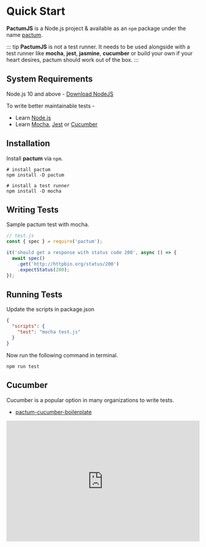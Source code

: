 # Quick Start

**PactumJS** is a Node.js project & available as an `npm` package under the name [pactum](https://www.npmjs.com/package/pactum).

::: tip
**PactumJS** is not a test runner. It needs to be used alongside with a test runner like **mocha**, **jest**, **jasmine**, **cucumber** or build your own if your heart desires, pactum should work out of the box.
:::

## System Requirements

Node.js 10 and above - <a href="https://nodejs.org/en/download/" target="_blank">Download NodeJS</a>

To write better maintainable tests -

- Learn [Node.js](https://www.youtube.com/watch?v=TlB_eWDSMt4)
- Learn [Mocha](https://www.youtube.com/watch?v=MLTRHc5dk6s), [Jest](https://www.youtube.com/watch?v=7r4xVDI2vho) or [Cucumber](https://cucumber.io/docs/cucumber/)

## Installation

Install **pactum** via `npm`.

```shell
# install pactum
npm install -D pactum

# install a test runner
npm install -D mocha
```

## Writing Tests

Sample pactum test with mocha.

```js
// test.js
const { spec } = require('pactum');

it('should get a response with status code 200', async () => {
  await spec()
    .get('http://httpbin.org/status/200')
    .expectStatus(200);
});
```

## Running Tests

Update the scripts in package.json

```json
{
  "scripts": {
    "test": "mocha test.js"
  }
}
```

Now run the following command in terminal.

```shell
npm run test
```

## Cucumber

Cucumber is a popular option in many organizations to write tests.

- [pactum-cucumber-boilerplate](https://github.com/pactumjs/pactum-cucumber-boilerplate)


<iframe height="315px" width="100%" src="https://www.youtube.com/embed/ISAjES_Gklc" title="YouTube video player" frameborder="0" allow="accelerometer; autoplay; clipboard-write; encrypted-media; gyroscope; picture-in-picture" allowfullscreen>
</iframe>
